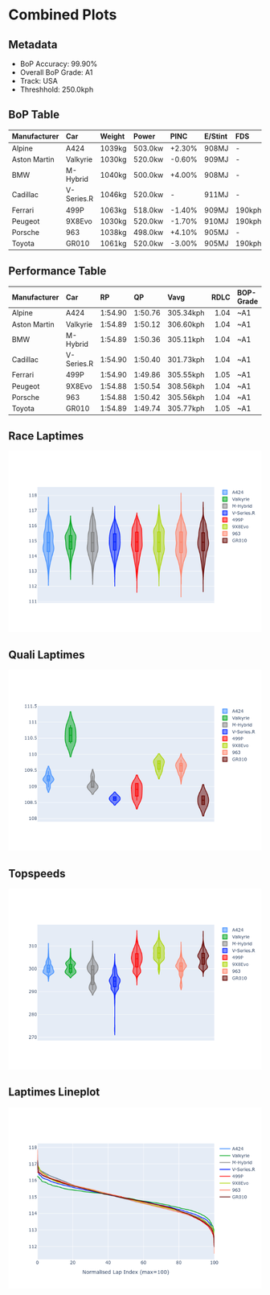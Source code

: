 # Combined Plots

## Metadata

- BoP Accuracy: 99.90%
- Overall BoP Grade: A1
- Track: USA
- Threshhold: 250.0kph

## BoP Table
| Manufacturer   | Car        | Weight   | Power   | PINC   | E/Stint   | FDS    | RDP    | QDP    | TDP    |
|:---------------|:-----------|:---------|:--------|:-------|:----------|:-------|:-------|:-------|:-------|
| Alpine         | A424       | 1039kg   | 503.0kw | +2.30% | 908MJ     | -      | 52.35% | 61.85% | 27.84% |
| Aston Martin   | Valkyrie   | 1030kg   | 520.0kw | -0.60% | 909MJ     | -      | 53.59% | 53.33% | 21.51% |
| BMW            | M-Hybrid   | 1040kg   | 500.0kw | +4.00% | 908MJ     | -      | 53.26% | 57.23% | 34.54% |
| Cadillac       | V-Series.R | 1046kg   | 520.0kw | -      | 911MJ     | -      | 47.80% | 56.73% | 19.63% |
| Ferrari        | 499P       | 1063kg   | 518.0kw | -1.40% | 909MJ     | 190kph | 53.02% | 42.32% | 9.88%  |
| Peugeot        | 9X8Evo     | 1030kg   | 520.0kw | -1.70% | 910MJ     | 190kph | 48.47% | 51.26% | 16.02% |
| Porsche        | 963        | 1038kg   | 498.0kw | +4.10% | 905MJ     | -      | 50.87% | 45.25% | 30.77% |
| Toyota         | GR010      | 1061kg   | 520.0kw | -3.00% | 905MJ     | 190kph | 52.43% | 57.12% | 12.82% |

## Performance Table
| Manufacturer   | Car        | RP      | QP      | Vavg      |   RDLC | BOP-Grade   | Match   |
|:---------------|:-----------|:--------|:--------|:----------|-------:|:------------|:--------|
| Alpine         | A424       | 1:54.90 | 1:50.76 | 305.34kph |   1.04 | ~A1         | 99.75%  |
| Aston Martin   | Valkyrie   | 1:54.89 | 1:50.12 | 306.60kph |   1.04 | ~A1         | 100.00% |
| BMW            | M-Hybrid   | 1:54.89 | 1:50.36 | 305.11kph |   1.04 | ~A1         | 100.00% |
| Cadillac       | V-Series.R | 1:54.90 | 1:50.40 | 301.73kph |   1.04 | ~A1         | 100.00% |
| Ferrari        | 499P       | 1:54.90 | 1:49.86 | 305.55kph |   1.05 | ~A1         | 99.83%  |
| Peugeot        | 9X8Evo     | 1:54.88 | 1:50.54 | 308.56kph |   1.04 | ~A1         | 100.00% |
| Porsche        | 963        | 1:54.88 | 1:50.42 | 305.56kph |   1.04 | ~A1         | 99.86%  |
| Toyota         | GR010      | 1:54.89 | 1:49.74 | 305.77kph |   1.05 | ~A1         | 99.76%  |

## Race Laptimes
![Race Laptimes](images/race_violin.png)

## Quali Laptimes
![Quali Laptimes](images/quali_violin.png)

## Topspeeds
![Topspeeds](images/topspeed_violin.png)

## Laptimes Lineplot
![Laptimes Lineplot](images/laptime_line.png)

